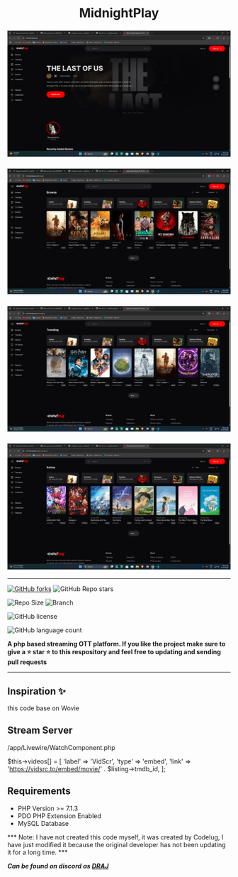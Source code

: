 <h1 align="center">
  <b> MidnightPlay </b>

  
<h3 align="center"><img src="./ss/Screenshot1.png" /></h3>
<h3 align="center"><img src="./ss/Screenshot2.png" /></h3>
<h3 align="center"><img src="./ss/Screenshot3.png" /></h3>
<h3 align="center"><img src="./ss/Screenshot4.png" /></h3>


------


[![GitHub forks](https://img.shields.io/github/forks/draj48/midnight?style=social)](https://github.com/draj48/midnight/fork)
![GitHub Repo stars](https://img.shields.io/github/stars/draj48/midnight?style=social)

![Repo Size](https://img.shields.io/github/repo-size/draj48/midnight?&style=social&logo=github)
![Branch](https://img.shields.io/badge/Branch-Main-white?&style=social&logo=github)

<!-- ![Maintenance](https://img.shields.io/badge/Maintained%3F-Yes-white?&style=social&logo=hugo) -->
![GitHub license](https://img.shields.io/github/license/draj48/midnight?&style=social&logo=github)

<!-- ![Python](https://img.shields.io/badge/Python-v3.10-white?style=social&logo=python) -->
![GitHub language count](https://img.shields.io/github/languages/count/draj48/midnight?&style=social&logo=hyper)



**A php based streaming OTT platform.
If you like the project make sure to give a ⭐ __star__ ⭐ to this respository and feel free to updating and sending pull requests**



---------  

## Inspiration ✨
this code base on Wovie


## Stream Server

 /app/Livewire/WatchComponent.php

<h8/> $this->videos[] = [
 'label' => 'VidScr',
 'type' => 'embed',
 'link' => 'https://vidsrc.to/embed/movie/' . $listing->tmdb_id,
 ]; </h8>




## Requirements
  
* PHP Version >= 7.1.3
* PDO PHP Extension Enabled
* MySQL Database




*** Note: I have not created this code myself, it was created by Codelug, I have just modified it because the original developer has not been updating it for a long time. ***
  
***Can be found on discord as __[DRAJ](https://discord.gg/6u7gagxSFD)__***
  




